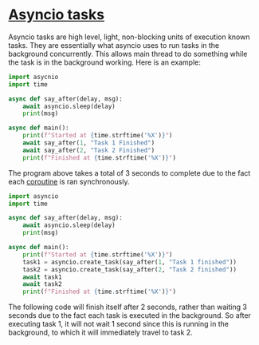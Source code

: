 # [Asyncio tasks](https://docs.python.org/3/library/asyncio-task.html#asyncio.create_task)

Asyncio tasks are high level, light, non-blocking units of execution known tasks. They are essentially what asyncio uses to run tasks in the background concurrently. This allows main thread to do something while the task is in the background working. Here is an example:

```python
import asycnio
import time

async def say_after(delay, msg):
	await asyncio.sleep(delay)
	print(msg)

async def main():
	print(f"Started at {time.strftime('%X')}")
	await say_after(1, "Task 1 Finished")
	await say_after(2, "Task 2 Finished")
	print(f"Finished at {time.strftime('%X')}")

```

The program above takes a total of 3 seconds to complete due to the fact each [coroutine](Coroutines) is ran synchronously.

```python
import asyncio
import time

async def say_after(delay, msg):
	await asyncio.sleep(delay)
	print(msg)

async def main():
	print(f"Started at {time.strftime('%X')}")
	task1 = asyncio.create_task(say_after(1, "Task 1 finished"))
	task2 = asyncio.create_task(say_after(2, "Task 2 finished"))
	await task1
	await task2
	print(f"Finished at {time.strftime('%X')}")
```

The following code will finish itself after 2 seconds, rather than waiting 3 seconds due to the fact each task is executed in the background. So after executing task 1, it will not wait 1 second since this is running in the background, to which it will immediately travel to task 2.

